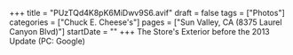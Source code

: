 +++
title = "PUzTQd4K8pK6MiDwv9S6.avif"
draft = false
tags = ["Photos"]
categories = ["Chuck E. Cheese's"]
pages = ["Sun Valley, CA (8375 Laurel Canyon Blvd)"]
startDate = ""
+++
The Store's Exterior before the 2013 Update (PC: Google)
